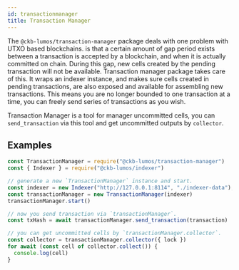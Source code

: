 ```yaml
---
id: transactionmanager
title: Transaction Manager
---
```

The `@ckb-lumos/transaction-manager` package deals with one problem with UTXO based blockchains. is that a certain amount of gap period exists between a transaction is accepted by a blockchain, and when it is actually committed on chain. During this gap, new cells created by the pending transaction will not be available. Transaction manager package takes care of this. It wraps an indexer instance, and makes sure cells created in pending transactions, are also exposed and available for assembling new transactions. This means you are no longer bounded to one transaction at a time, you can freely send series of transactions as you wish.

Transaction Manager is a tool for manager uncommitted cells, you can `send_transaction` via this tool and get uncommitted outputs by `collector`.

## Examples

```javascript
const TransactionManager = require("@ckb-lumos/transaction-manager")
const { Indexer } = require("@ckb-lumos/indexer")

// generate a new `TransactionManager` instance and start.
const indexer = new Indexer("http://127.0.0.1:8114", "./indexer-data");
const transactionManager = new TransactionManager(indexer)
transactionManager.start()

// now you send transaction via `transactionManager`.
const txHash = await transactionManager.send_transaction(transaction)

// you can get uncommitted cells by `transactionManager.collector`.
const collector = transactionManager.collector({ lock })
for await (const cell of collector.collect()) {
  console.log(cell)
}
```
